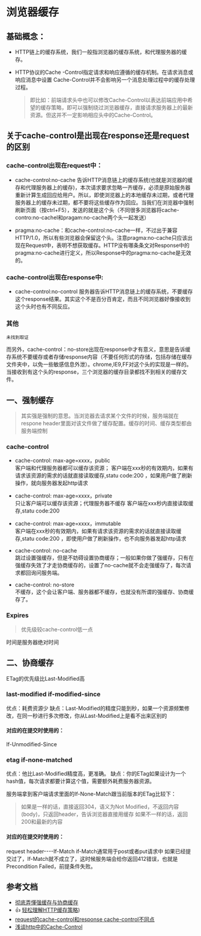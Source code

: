 # 浏览器缓存
## 基础概念：

+ HTTP链上的缓存系统，我们一般指浏览器的缓存系统，和代理服务器的缓存。

+ HTTP协议的Cache -Control指定请求和响应遵循的缓存机制。在请求消息或响应消息中设置 Cache-Control并不会影响另一个消息处理过程中的缓存处理过程。

  >即比如：前端请求头中也可以修改Cache-Control以表达前端应用中希望的缓存策略，即可以强制绕过浏览器缓存，直接请求服务器上的最新资源。但这并不一定影响相应头中的Cache-Control。

## 关于cache-control是出现在response还是request的区别

### cache-control出现在request中：

+ cache-control:no-cache 告诉HTTP消息链上的缓存系统(也就是浏览器的缓存和代理服务器上的缓存)，本次请求要求忽略一齐缓存，必须是原始服务器重新计算生成回应给用户。所以，即使浏览器上的本地缓存未过期，或者代理服务器上的缓存未过期，都不要将这些缓存作为回应。当我们在浏览器中强制刷新页面（按ctrl+F5），发送的就是这个头（不同很多浏览器将cache-contro:no-cachel和pragam:no-cache两个头一起发送）

+ pragma:no-cache：和cache-control:no-cache一样，不过出于兼容HTTP/1.0，所以有些浏览器会保留这个头。注意pragma:no-cache只应该出现在Request中，表明不想获取缓存。HTTP没有哪条条文对Response中的pragma:no-cache进行定义，所以Response中的pragma:no-cache是无效的。

### cache-control出现在response中:

+ cache-control:no-control 服务器告诉HTTP消息链上的缓存系统，不要缓存这个response结果。其实这个不是百分百肯定，而且不同浏览器好像接收到这个头时也有不同反应。

### 其他

    未找到取证

而另外，cache-control：no-store出现在response中才有意义，意思是告诉缓存系统不要缓存或者存储response内容（不要任何形式的存储，包括存储在缓存文件夹中，以免一些敏感信息外泄）。chrome,IE9,FF对这个头的实现是一样的。当接收到有这个头的response，三个浏览器的缓存目录都找不到相关的缓存文件。
  
  

## 一、强制缓存

>其实强是强制的意思。当浏览器去请求某个文件的时候，服务端就在respone header里面对该文件做了缓存配置。缓存的时间、缓存类型都由服务端控制

### cache-control

+ cache-control: max-age=xxxx，public  
客户端和代理服务器都可以缓存该资源；
客户端在xxx秒的有效期内，如果有请求该资源的需求的话就直接读取缓存,statu code:200 ，如果用户做了刷新操作，就向服务器发起http请求

+ cache-control: max-age=xxxx，private  
只让客户端可以缓存该资源；代理服务器不缓存
客户端在xxx秒内直接读取缓存,statu code:200

+ cache-control: max-age=xxxx，immutable  
客户端在xxx秒的有效期内，如果有请求该资源的需求的话就直接读取缓存,statu code:200 ，即使用户做了刷新操作，也不向服务器发起http请求

+ cache-control: no-cache  
跳过设置强缓存，但是不妨碍设置协商缓存；一般如果你做了强缓存，只有在强缓存失效了才走协商缓存的，设置了no-cache就不会走强缓存了，每次请求都回询问服务端。

+ cache-control: no-store  
不缓存，这个会让客户端、服务器都不缓存，也就没有所谓的强缓存、协商缓存了。

### Expires 

>优先级较cache-control低一点

时间是服务器绝对时间

## 二、协商缓存

  ETag的优先级比Last-Modified高

### last-modified if-modified-since

优点：耗费资源少
缺点：Last-Modified的精度只能到秒，如果一个资源频繁修改，在同一秒进行多次修改，你从Last-Modified上是看不出来区别的

#### 对应的在提交时使用的：

  If-Unmodified-Since
### etag if-none-matched

优点：他比Last-Modified精度高，更准确。
缺点：你的ETag如果设计为一个hash值，每次请求都要计算这个值，需要额外耗费服务器资源。

  服务端拿到客户端请求里面的If-None-Match跟当前版本的ETag比较下：

  >如果是一样的话，直接返回304，语义为Not Modified，不返回内容(body)，只返回header，告诉浏览器直接用缓存
  >如果不一样的话，返回200和最新的内容

#### 对应的在提交时使用的：

  request header----If-Match
  if-Match通常用于post或者put请求中
  如果已经提交过了，If-Match就不成立了，这时候服务端会给你返回412错误，也就是Precondition Failed，前提条件失败。

## 参考文档

+ [彻底弄懂强缓存与协商缓存](https://www.jianshu.com/p/9c95db596df5)
+ 👍 [轻松理解HTTP缓存策略](https://blog.csdn.net/dennis_jiang/article/details/111589275))
+ [request的cache-control和response cache-control不同点](https://blog.csdn.net/weixin_34221036/article/details/92032569)
+ [浅谈http中的Cache-Control](https://blog.csdn.net/u012375924/article/details/82806617)